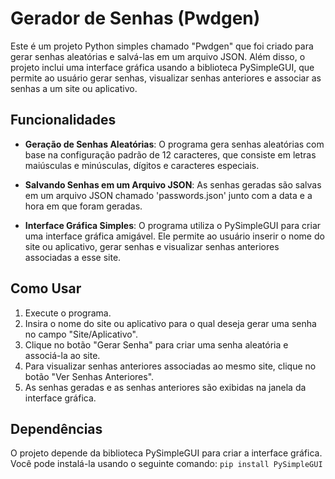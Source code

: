# Gerador de Senhas (Pwdgen)
Este é um projeto Python simples chamado "Pwdgen" que foi criado para gerar senhas aleatórias e salvá-las em um arquivo JSON. Além disso, o projeto inclui uma interface gráfica usando a biblioteca PySimpleGUI, que permite ao usuário gerar senhas, visualizar senhas anteriores e associar as senhas a um site ou aplicativo.


## Funcionalidades
* **Geração de Senhas Aleatórias**: O programa gera senhas aleatórias com base na configuração padrão de 12 caracteres, que consiste em letras maiúsculas e minúsculas, dígitos e caracteres especiais.

* **Salvando Senhas em um Arquivo JSON**: As senhas geradas são salvas em um arquivo JSON chamado 'passwords.json' junto com a data e a hora em que foram geradas.

* **Interface Gráfica Simples**: O programa utiliza o PySimpleGUI para criar uma interface gráfica amigável. Ele permite ao usuário inserir o nome do site ou aplicativo, gerar senhas e visualizar senhas anteriores associadas a esse site.

## Como Usar
1. Execute o programa.
2. Insira o nome do site ou aplicativo para o qual deseja gerar uma senha no campo "Site/Aplicativo".
3. Clique no botão "Gerar Senha" para criar uma senha aleatória e associá-la ao site.
4. Para visualizar senhas anteriores associadas ao mesmo site, clique no botão "Ver Senhas Anteriores".
5. As senhas geradas e as senhas anteriores são exibidas na janela da interface gráfica.

## Dependências
O projeto depende da biblioteca PySimpleGUI para criar a interface gráfica. Você pode instalá-la usando o seguinte comando:
```pip install PySimpleGUI```
